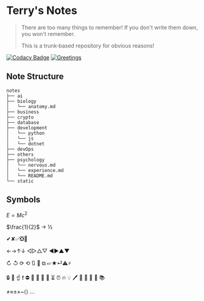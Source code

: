 # Terry's Notes
>
> There are too many things to remember! If you don't write them down, you won't remember.  
>
> This is a trunk‑based repository for obvious reasons!

[![Codacy Badge](https://app.codacy.com/project/badge/Grade/03049fab007a4e098dc046095b4f5928)](https://www.codacy.com/gh/retry51776/notes/dashboard?utm_source=github.com&amp;utm_medium=referral&amp;utm_content=retry51776/notes&amp;utm_campaign=Badge_Grade)
[![Greetings](https://github.com/retry51776/notes/actions/workflows/greetings.yml/badge.svg)](https://github.com/retry51776/notes/actions/workflows/greetings.yml)

## Note Structure

```
notes
├── ai
├── biology
│   └── anatomy.md
├── business
├── crypto
├── database
├── development
│   └── python
│   └── js
│   └── dotnet
├── devOps
├── others
├── psychology
│   └── nervous.md
│   └── experience.md
│   └── README.md
└── static
```

## Symbols

$E=Mc^2$

$\frac{1}{2}$ → ½

✔✘✅❎💯

←→↑↓
◁▷△▽
◀▶▲▼

↻ ↺ ⟳ ⟲ 🔃 🔄 ⧉
☞★⏎⚠⚡

🔒 🔑 ☝️ ❗ ⛔ 🚫 🚧 🔔 🔕 ⏳ ⏰ 🔥 💡 🖊 📝 📌 📍 📎 📚

≠≈±×~⟨⟩
…
